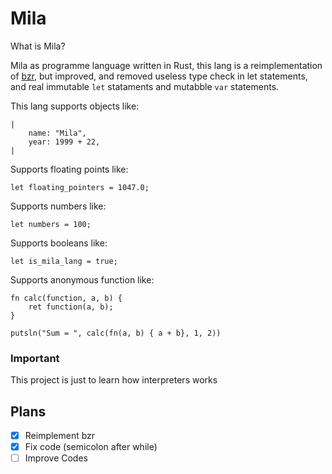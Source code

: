 # Mila
What is Mila?

Mila as programme language written in Rust, this lang is a reimplementation of [bzr](https://github.com/pgjbz/bzr), but improved, and removed useless type check in let statements, and real immutable `let` stataments and mutabble `var` statements.

This lang supports objects like:

```mila
|
    name: "Mila",
    year: 1999 + 22,
|
```

Supports floating points like:

```mila
let floating_pointers = 1047.0;
```

Supports numbers like:

```mila
let numbers = 100;
```

Supports booleans like:

```mila
let is_mila_lang = true;
```

Supports anonymous function like:

```mila
fn calc(function, a, b) {
    ret function(a, b);
}

putsln("Sum = ", calc(fn(a, b) { a + b}, 1, 2))
```

### Important

This project is just to learn how interpreters works


## Plans

- [x] Reimplement bzr
- [X] Fix code (semicolon after while)
- [ ] Improve Codes